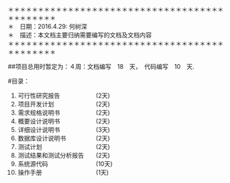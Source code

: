 ＊＊＊＊＊＊＊＊＊＊＊＊＊＊＊＊＊＊＊＊＊＊＊＊＊＊＊＊＊＊＊＊＊＊＊＊＊＊＊＊＊＊＊＊  
＊　日期：2016.4.29: 何树深  
＊　描述：本文档主要归纳需要编写的文档及文档内容  
＊＊＊＊＊＊＊＊＊＊＊＊＊＊＊＊＊＊＊＊＊＊＊＊＊＊＊＊＊＊＊＊＊＊＊＊＊＊＊＊＊＊＊＊   


##项目总用时暂定为：４周：文档编写　18　天，　代码编写　10　天.  

#目录：  
1. 可行性研究报告　　　　　　(2天)  
2. 项目开发计划　　　　　　　(2天)  
3. 需求规格说明书　　　　　　(2天)  
4. 概要设计说明书　　　　　　(2天)  
5. 详细设计说明书　　　　　　(3天)  
6. 数据库设计说明书　　　　　(2天)  
7. 测试计划　　　　　　　　　(2天)  
8. 测试结果和测试分析报告　　(2天)  
9. 系统源代码　　　　　　　　(10天)  
10. 操作手册　　　　　　　　　(1天)  


